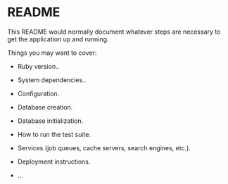 # README

This README would normally document whatever steps are necessary to get the
application up and running.

Things you may want to cover:

* Ruby version..

* System dependencies..

* Configuration.

* Database creation.

* Database initialization.

* How to run the test suite.

* Services (job queues, cache servers, search engines, etc.).

* Deployment instructions.

* ...
